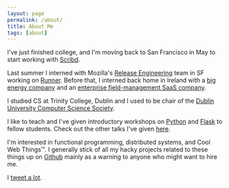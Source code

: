 ```yaml
---
layout: page
permalink: /about/
title: About Me
tags: [about]
---
```


I've just finished college, and I'm moving back to San Francisco
in May to start working with [Scribd](http://scribd.com).

Last summer I interned with Mozilla's [Release Engineering]()
team in SF working on [Runner](http://github.com/mozilla/build-runner).
Before that, I interned back home in Ireland with a [big energy company](http://esbi.ie)
and an [enterprise field-management SaaS company](https://www.crunchbase.com/organization/fieldaware).

I studied CS at Trinity College, Dublin and I used to be chair of the
[Dublin University Computer Science Society](http://ducss.ie).

I like to teach and I've given introductory workshops on
[Python](http://connolly.io/slides/python101) and
[Flask](http://connolly.io/slides/flask101) to fellow students. Check out the
other talks I've given [here](http://connolly.io/talks).

I'm interested in functional programming, distributed systems,
and Cool Web Things™. I generally stick of all my hacky projects
related to these things up on [Github](http://github.com/IanConnolly) mainly
as a warning to anyone who might want to hire me.

I [tweet a lot](http://twitter.com/IanConnolly).
